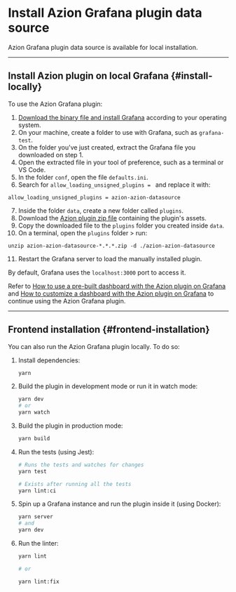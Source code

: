 # Install Azion Grafana plugin data source

Azion Grafana plugin data source is available for local installation.

---

## Install Azion plugin on local Grafana {#install-locally}

To use the Azion Grafana plugin:

1. [Download the binary file and install Grafana](https://grafana.com/docs/grafana/latest/setup-grafana/installation/) according to your operating system.
2. On your machine, create a folder to use with Grafana, such as `grafana-test`.
3. On the folder you've just created, extract the Grafana file you downloaded on step 1.
4. Open the extracted file in your tool of preference, such as a terminal or VS Code.
5. In the folder `conf`, open the file `defaults.ini`.
6. Search for `allow_loading_unsigned_plugins = ` and replace it with:

```
allow_loading_unsigned_plugins = azion-azion-datasource
```

7. Inside the folder `data`, create a new folder called `plugins`.
8. Download the [Azion plugin zip file](https://github.com/aziontech/grafana-plugin/releases/latest) containing the plugin's assets.
9. Copy the downloaded file to the `plugins` folder you created inside `data`.
10. On a terminal, open the `plugins` folder > run:

```
unzip azion-azion-datasource-*.*.*.zip -d ./azion-azion-datasource
```

11. Restart the Grafana server to load the manually installed plugin.

By default, Grafana uses the `localhost:3000` port to access it.

Refer to [How to use a pre-built dashboard with the Azion plugin on Grafana](https://www.azion.com/en/documentation/products/guides/azion-plugin-grafana-pre-built-dash/) and [How to customize a dashboard with the Azion plugin on Grafana](https://www.azion.com/en/documentation/products/guides/azion-plugin-grafana/) to continue using the Azion Grafana plugin.

---

## Frontend installation {#frontend-installation}

You can also run the Azion Grafana plugin locally. To do so:

1. Install dependencies:

   ```bash
   yarn
   ```

2. Build the plugin in development mode or run it in watch mode:

   ```bash
   yarn dev
   # or
   yarn watch
   ```

3. Build the plugin in production mode:

   ```bash
   yarn build
   ```

4. Run the tests (using Jest):

   ```bash
   # Runs the tests and watches for changes
   yarn test
   
   # Exists after running all the tests
   yarn lint:ci
   ```

5. Spin up a Grafana instance and run the plugin inside it (using Docker):

   ```bash
   yarn server
   # and
   yarn dev 
   ```

6. Run the linter:

   ```bash
   yarn lint
   
   # or

   yarn lint:fix
   ```
